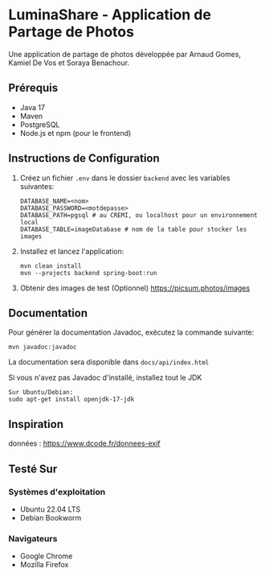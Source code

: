 # LuminaShare - Application de Partage de Photos

Une application de partage de photos développée par Arnaud Gomes, Kamiel De Vos et Soraya Benachour.

## Prérequis

- Java 17
- Maven
- PostgreSQL
- Node.js et npm (pour le frontend)

## Instructions de Configuration

1. Créez un fichier `.env` dans le dossier `backend` avec les variables suivantes:

   ```
   DATABASE_NAME=<nom>
   DATABASE_PASSWORD=<motdepasse>
   DATABASE_PATH=pgsql # au CREMI, ou localhost pour un environnement local
   DATABASE_TABLE=imageDatabase # nom de la table pour stocker les images
   ```

2. Installez et lancez l'application:
   ```
   mvn clean install
   mvn --projects backend spring-boot:run
   ```
3. Obtenir des images de test (Optionnel)
   https://picsum.photos/images
## Documentation

Pour générer la documentation Javadoc, exécutez la commande suivante:

```
mvn javadoc:javadoc
```

La documentation sera disponible dans `docs/api/index.html`

Si vous n'avez pas Javadoc d'installé, installez tout le JDK

```
Sur Ubuntu/Debian:
sudo apt-get install openjdk-17-jdk
```

## Inspiration
données : https://www.dcode.fr/donnees-exif

## Testé Sur

### Systèmes d'exploitation

- Ubuntu 22.04 LTS
- Debian Bookworm

### Navigateurs

- Google Chrome
- Mozilla Firefox
